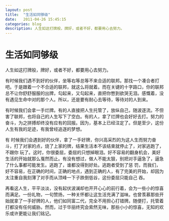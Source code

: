 ```yaml
---
layout: post
title:  "生活如同够级"
date:   2011-04-26 15:45:15
categories: blog
description: 人生如这打牌般，牌好，或者不好，都要用心去努力。
---
```

# 生活如同够级 #
人生如这打牌般，牌好，或者不好，都要用心去努力。

有时候我们遇不到好的伙伴，坐等右等总等不来合适的联邦。那找一个凑合者打吧。于是跟着一个不合适的联邦，就这么将就着。而在关键的十字路口，你的联邦总不让你舒舒服服的出牌，勾起来，又勾起来，直把你憋到欲哭无泪。感慨着，没有遇见生命中对的那个人。所以，还是要有耐心去等待，等待对的人到来。

有时候我们会拿一手烂牌。有的人直接把人生托管了，放纵自己，随波逐流。不但害了联邦，也将自己的人生写下了空白。有的人，拿了烂牌也会好好去打。努力的奋斗，为之拼搏却终没有应有的回报。因为，基本上已经注定了。但是至少，这份人生有我的足迹，有我曾经追逐的梦想。

有 时候我们会遇到好的伙伴，拿了一手好牌，你兴高采烈的为这人生而努力奋斗，打了对家的点，烧了上家的牌，结果生活本不该结束就停止了，对家逃跑了，不跟你 玩了。这时，你很委屈，委屈的只想掉眼泪。好不容易的翻身机会，美好生活的开始就那么戛然而止。有没有想过，做人不能太狠，别把对手逼急了，逼急了什么事都可能发生。逃跑了，谁都没得到好处。逃跑者受到了惩 罚，而我们，好不容易，在正确的时间，正确的地点，遇到正确的人，有了完美的开始，却因为太注重自我刻薄了对手而从顶峰一下子跌倒低谷，这份委屈只能自己 吞。

再看这人生，平平淡淡，没有起伏波澜却也开开心心的前行着，会为一些小的惊喜而满足。一份礼物，一句赞扬，一种关怀都让这生活充满了滋味。也曾羡慕那些开始就拿了一手好牌的人，他们如同富二代，完全不用担心打错牌。随便打，托管着打都没有任何威胁。然而，过于华丽终究会索然无味，那些小小的惊喜，无知的欢乐或许更能让我们铭记。